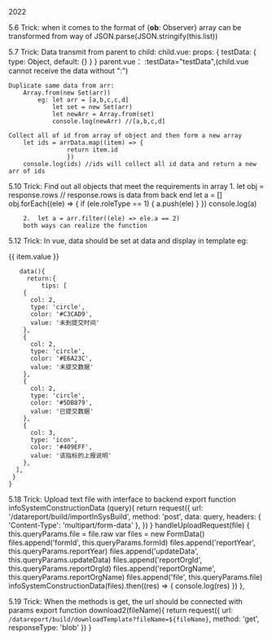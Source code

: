 2022

5.6
Trick: when it comes to the format of {__ob__: Observer}
            array can be transformed from way of 
                JSON.parse(JSON.stringify(this.list))

5.7
Trick: Data transmit from parent to child:
        child.vue: 
            props: {
                testData: {
                    type: Object,
                    default: {}
                    }
                }
        parent.vue：
            :testData="testData",(child.vue cannot receive the data without ":")

    Duplicate same data from arr:
        Array.from(new Set(arr))
            eg: let arr = [a,b,c,c,d]
                let set = new Set(arr)
                let newArr = Array.from(set)
                console.log(newArr) //[a,b,c,d]

    Collect all of id from array of object and then form a new array 
        let ids = arrData.map((item) => {
                    return item.id
                    })
        console.log(ids) //ids will collect all id data and return a new arr of ids

5.10
Trick: Find out all objects that meet the requirements in array
        1.  let obj = response.rows // response.rows is data from back end 
            let a = []
            obj.forEach((ele) => {
                if (ele.roleType == 1) {
                a.push(ele)
                }
            })
            console.log(a) 

        2.  let a = arr.filter((ele) => ele.a == 2)
        both ways can realize the function
        
5.12 
Trick: In vue, data should be set at data and display in template
        eg: <el-row class="tips">
              <el-col :span="item.col" v-for="item in tips" :key="item.value">
                <div class="circleTip">
                  <span
                    class="circle"
                    v-show="item.type === 'circle'"
                    :style="{ 'background-color': item.color }"
                  ></span>
                  <i
                    class="el-icon-info icon-item"
                    v-show="item.type === 'icon'"
                    :style="{ color: item.color }"
                  ></i>
                  <span class="tip">{{ item.value }}</span>
                </div>
              </el-col>
            </el-row>
         
       data(){
         return:{
             tips: [
        {
          col: 2,
          type: 'circle',
          color: '#C3CAD9',
          value: '未到提交时间'
        },
        {
          col: 2,
          type: 'circle',
          color: '#E6A23C',
          value: '未提交数据'
        },
        {
          col: 2,
          type: 'circle',
          color: '#5DB879',
          value: '已提交数据'
        },
        {
          col: 3,
          type: 'icon',
          color: '#409EFF',
          value: '该指标的上报说明'
        },
      ],
     }
    }
    
 5.18 
 Trick: Upload text file with interface to backend
           export function infoSystemConstructionData (query){
                  return request({
                        url: '/datareport/build/importInSysBuild',
                        method: 'post',
                        data: query,
                        headers: {
                              'Content-Type': 'multipart/form-data'
                        },
                       })
                      }
            handleUploadRequest(file) {
                        this.queryParams.file = file.raw
                        var files = new FormData()
                        files.append('formId', this.queryParams.formId)
                        files.append('reportYear', this.queryParams.reportYear)
                        files.append('updateData', this.queryParams.updateData)
                        files.append('reportOrgId', this.queryParams.reportOrgId)
                        files.append('reportOrgName', this.queryParams.reportOrgName)
                        files.append('file', this.queryParams.file)
                        infoSystemConstructionData(files).then((res) => {
                                    console.log(res)
                                    })
                        },
                     
  5.19
  Trick: When the methods is get, the url should be connected with params
             export function download2(fileName){
                  return request({
                        url: `/datareport/build/downloadTemplate?fileName=${fileName}`,
                        method: 'get',
                        responseType: 'blob'
                      })
                     }
